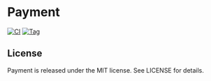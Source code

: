 # Payment

[![CI](https://github.com/BrunoVieiraSouza/Teste2/actions/workflows/CI.yml/badge.svg)](https://github.com/BrunoVieiraSouza/Teste2/actions/workflows/CI.yml) 
[![Tag](https://img.shields.io/github/v/tag/BrunoVieiraSouza/Teste2)](https://github.com/BrunoVieiraSouza/Teste2/releases)

## License
Payment is released under the MIT license. See LICENSE for details.
